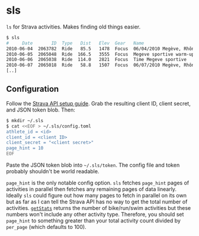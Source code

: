 # sls

`ls` for Strava activities. Makes finding old things easier.

```sh
$ sls
#     Date       ID  Type   Dist   Elev  Gear   Name
2010-06-04  2063782  Ride   85.5   1478  Focus  06/04/2010 Megève, Rhône-Alpes, France
2010-06-05  2065048  Ride  166.5   3555  Focus  Megeve sportive warm-up
2010-06-06  2065038  Ride  114.0   2821  Focus  Time Megeve sportive
2010-06-07  2065018  Ride   58.8   1507  Focus  06/07/2010 Megève, Rhône-Alpes, France
[..]
```

## Configuration

Follow the [Strava API setup guide](https://developers.strava.com/docs/getting-started/). Grab the resulting client ID, client secret, and JSON token blob. Then:

```sh
$ mkdir ~/.sls
$ cat <<EOF > ~/.sls/config.toml
athlete_id = <id>
client_id = <client ID>
client_secret = "<client secret>"
page_hint = 10
EOF
```

Paste the JSON token blob into `~/.sls/token`. The config file and token probably shouldn't be world readable.

`page_hint` is the only notable config option. `sls` fetches `page_hint` pages of activities in parallel then fetches any remaining pages of data linearly. Ideally `sls` could figure out how many pages to fetch in parallel on its own but as far as I can tell the Strava API has no way to get the total number of activities. [`getStats`](https://developers.strava.com/docs/reference/#api-Athletes-getStats) returns the number of bike/run/swim activities but these numbers won't include any other activity type. Therefore, you should set `page_hint` to something greater than your total activity count divided by `per_page` (which defaults to 100).

